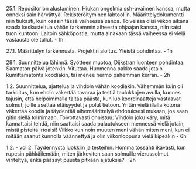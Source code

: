 25.1. Repositorion alustaminen. Hiukan ongelmia ssh-avaimen kanssa, mutta onneksi sain härvättyä. Rekisteröityminen labtooliin. Määrittelydokumentti niin tiukasti, kuin osasin tässä vaiheessa sanoa. Toiveissa olisi viikon aikana saada keskusteltua vähän tarkemmin aiheesta ohjaajan kanssa, niin saisi tuon kuntoon. Laitoin sähköpostia, mutta ainakaan tässä vaiheessa ei vielä vastausta ole tullut. - 1h

27.1. Määrittelyn tarkennusta. Projektin aloitus. Yleistä pohdintaa. - 1h

28.1. Suunnittelua lähinnä. Syötteen muotoa, Dijkstran luonteen pohdintaa. Saamaton päivä jotenkin. Vituttaa. Huomenna pakko saada jotain kumittamatonta koodiakin, tai menee hermo pahemman kerran. - 2h

1.2. Suunnittelua, ajattelua ja vihdoin vähän koodiakin. Vähemmän kuin oli tarkoitus, kun ehdin väkertää tavaraa ja testiä taulukkojen avulla, kunnes tajusin, että helpoimmalla taitaa päästä, kun luo koordinaatteja vastaavat solmut, joille asettaa etäisyydet ja polut tietoon. Yritän vielä illalla kotona väkertää koodia ja täydentää aihemäärittelyä ehdotuksesi mukaan, jos saan gitin siellä toimimaan. Toivottavasti onnistuu: Vihdoin joku käry, mitä kannattaisi tehdä, niin saattaisi saada palautukseen mennessä vielä jotain, mistä pisteitä irtoaisi! Viikko kun noin muuten meni vähän miten meni, kun ei mitään saanut kunnolla väännettyä ja olin viikonloppuna vielä kipeäkin - 6h

1.2. - vol 2. Täydennystä luokkiin ja testeihin. Homma tössähti ikävästi, kun rupesin pähkäilemään, miten järkeviten saan solmuille vierussolmut viriteltyä, enkä päässyt puusta pitkään ajatuksia? - 2h

